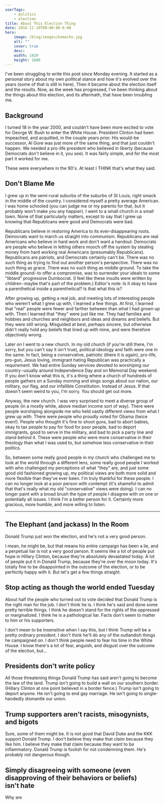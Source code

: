 ```yaml
---
userTags:
    - politics
    - election
title: About This Election Thing
date: 2016-11-10T00:00:00-6:00
hero:
    image: /blog/images/komacho.jpg
    alt: ""
    cover: true
    desc:
    width: 1920
    height: 1080
---
```

I've been struggling to write this post since Monday evening. It started as a personal story about my own political stance and how it's evolved over the years (some of that is still in here). Then it became about the election itself and the results. Now, as the week has progressed, I've been thinking about the things about this election, and its aftermath, that have been troubling me.

## Background
I turned 18 in the year 2000, and couldn't have been more excited to vote for George W. Bush to enter the White House. President Clinton had been impeached, and acquitted, in the couple years prior. His would-be successor, Al Gore was just more of the same thing, and that just couldn't happen. We needed a pro-life president who believed in liberty (because Democrats don't believe in it, you see). It was fairly simple, and for the most part it worked for me.

These were everywhere in the 90's. At least I THINK that's what they said.

## Don't Blame Me
I grew up in the semi-rural suburbs of the suburbs of St Louis, right smack in the middle of the country. I considered myself a pretty average American. I was home schooled (you can judge me or my parents for that, but it probably won't make you any happier). I went to a small church in a small town. None of that particularly matters, except to say that I grew up knowing that Republicans were good and Democrats were bad.

Republicans believe in restoring America to its ever-disappearing roots. Democrats want to march us straight into communism. Republicans are real Americans who believe in hard work and don't want a handout. Democrats are people who believe in letting others mooch off the system by stealing money from hard working real Americans (presumably Republicans). Republicans are patriots, and Democrats certainly can't be. There was no such thing as trying to find out another person's perspective. There was no such thing as grace. There was no such thing as middle ground. To take the middle ground - to offer a compromise, was to surrender your ideals to some "libtard" progressive Dumbocrat. (I feel like these insults were written by children - maybe that's part of the problem.) Editor's note: Is it okay to have a parenthetical inside a parenthetical? Is that what this is?

After growing up, getting a real job, and meeting lots of interesting people who weren't what I grew up with, I learned a few things. At first, I learned that "real" people were fewer and farther between than what I had grown up with. Then I learned that "they" were just like me. They had families and hobbies and churches and neighbors and ideas and dreams and beliefs. But they were still wrong. Misguided at best, perhaps sincere, but otherwise didn't really hold any beliefs that lined up with mine, and were therefore objectively wrong.

Later on I went to a new church. In my old church (if you're still there, I'm sorry, but you can't say it isn't true), political ideology and faith were one in the same. In fact, being a conservative, patriotic (there it is again), pro-life, pro-gun, Jesus loving, immigrant hating Republican was practically a requirement. We had entire Sunday services devoted to worshiping our country - usually around Independence Day and on Memorial Day weekend. If you don't know what this is, it's a thing where a church of hundreds of people gathers on a Sunday morning and sings songs about our nation, our military, our flag, and our infallible Constitution. Instead of Jesus. If that doesn't seem weird to you, I'm sorry. You should get out more.

Anyway, the new church. I was very surprised to meet a diverse group of people (in a mostly white, above median income sort of way). There were people worshiping alongside me who held vastly different views from what I grew up with. There were people who proudly voted for Obama (twice even!). People who thought it's fine to shoot guns, bad to abort babies, okay to tax people to pay for food for poor people, bad to deport immigrants, good to serve in the military, and bad to pick a party line and stand behind it. These were people who were more conservative in their theology than what I was used to, but somehow less conservative in their politics.

So, between some really good people in my church who challenged me to look at the world through a different lens, some really good people I worked with who challenged my perceptions of what "they" are, and just some good old fashioned growing up, my political views are both more solid and more flexible than they've ever been. I'm truly thankful for these people. I can no longer look at a poor person with contempt (it's shameful to admit that that's really what my old "conservative" views were doing). I can no longer paint with a broad brush the type of people I disagree with on one or potentially all issues. I think I'm a better person for it. Certainly more gracious, more humble, and more willing to listen.

---

## The Elephant (and jackass) In the Room
Donald Trump just won the election, and he's not a very good person.

I mean, he might be, but that means his entire campaign has been a lie, and a perpetual liar is not a very good person. It seems like a lot of people put hope in Hillary Clinton, because they're absolutely devastated today. A lot of people put it in Donald Trump, because they're over the moon today. It's totally fine to be disappointed in the outcome of the election, or to be perfectly happy with it. But let's get a few things straight.

## Stop acting as though the world ended Tuesday
About half the people who turned out to vote decided that Donald Trump is the right man for the job. I don't think he is. I think he's said and done some pretty terrible things. I think he doesn't stand for the rights of the oppressed or marginalized. I think he is a pathological liar. Facts don't seem to matter to him or his supporters.

I don't mean to be insensitive when I say this, but I think Trump will be a pretty ordinary president. I don't think he'll do any of the outlandish things he campaigned on. I don't think people need to fear his time in the White House. I know there's a lot of fear, anguish, and disgust over the outcome of the election, but&hellip;

## Presidents don't write policy
All those threatening things Donald Trump has said aren't going to become the law of the land. Trump isn't going to build a wall on our southern border. (Hillary Clinton at one point believed in a border fence.) Trump isn't going to deport anyone. He isn't going to end gay marriage. He isn't going to single-handedly dismantle our union.

## Trump supporters aren't racists, misogynists, and bigots
Sure, some of them might be. It is not good that David Duke and the KKK support Donald Trump. I don't believe they make that claim because they like him. I believe they make that claim because they want to be inflammatory. Donald Trump is foolish for not condemning them. He's probably not dangerous though.

## Simply disagreeing with someone (even disapproving of their behaviors or beliefs) isn't hate
Why are